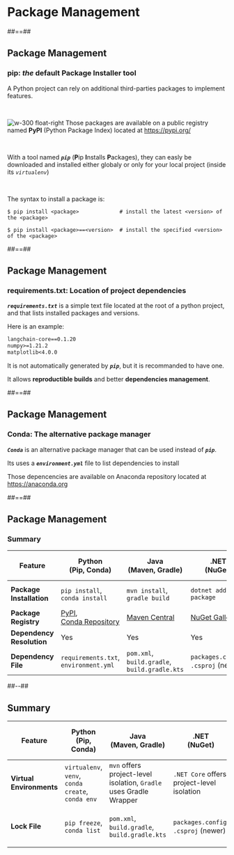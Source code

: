 <!-- .slide: class="transition-bg-green-5 left" -->

# Package Management

##==##

<!-- .slide: class="with-code consolas" -->

## Package Management
### **pip**: _the_ default Package Installer tool

A Python project can rely on additional third-parties packages to implement features.

<br>

![w-300 float-right](assets/images/school/pypi.svg)
Those packages are available on a public registry named **PyPI** (Python Package Index) located at https://pypi.org/

<br>

With a tool named **_`pip`_** (**P**ip **I**nstalls **P**ackages), they can easly be downloaded and installed either globaly or only for your local project (inside its _`virtualenv`_)

<br>

The syntax to install a package is:

```shell
$ pip install <package>             # install the latest <version> of the <package>

$ pip install <package>==<version>  # install the specified <version> of the <package>

```
<!-- .element: class="big-code" -->

##==##

<!-- .slide: class="with-code consolas" -->

## Package Management
### **requirements.txt**: Location of project dependencies

**_`requirements.txt`_** is a simple text file located at the root of a python project, and that lists installed packages and versions.

Here is an example:

```txt
langchain-core==0.1.20
numpy>=1.21.2
matplotlib<4.0.0
```
<!-- .element: class="big-code" -->

It is not automatically generated by **_`pip`_**, but it is recommanded to have one.

It allows **reproductible builds** and better **dependencies management**.

##==##

## Package Management
### **Conda**: The alternative package manager


_**`Conda`**_ is an alternative package manager that can be used instead of _**`pip`**_.


Its uses a **_`environment.yml`_** file to list dependencies to install


Those depencencies are available on Anaconda repository located at https://anaconda.org


##==##

## Package Management
### **Summary**

| **Feature**                | **Python<br>(Pip, Conda)**                            | **Java<br>(Maven, Gradle)**               | **.NET<br>(NuGet)**                         | **Node.js<br>(Npm, Yarn, Pnpm)**           |
|------------------------|-------------------------------------|-------------------------------------|---------------------------------------|---------------------------------------|
| **Package Installation**   | `pip install`,<br>`conda install`  | `mvn install`,<br>`gradle build`       | `dotnet add package`                 | `npm install`,<br>`yarn add`,<br>`pnpm install` |
| **Package Registry**       | [PyPI](https://pypi.org/),<br>[Conda Repository](https://anaconda.org/)    | [Maven Central](https://mvnrepository.com/) | [NuGet Gallery](https://www.nuget.org/) | [npm Registry](https://www.npmjs.com/) |
| **Dependency Resolution**  | Yes                                 | Yes                                 | Yes                                   | Yes                                   |
| **Dependency File**      | `requirements.txt`,<br>`environment.yml`           | `pom.xml`,<br>`build.gradle`,<br>`build.gradle.kts`           | `packages.config`,<br>`.csproj` (newer)| `package.json`|


##--##

## Summary

| **Feature**                | **Python<br>(Pip, Conda)**                            | **Java<br>(Maven, Gradle)**               | **.NET<br>(NuGet)**                         | **Node.js<br>(Npm, Yarn, Pnpm)**           |
|------------------------|-------------------------------------|---------------------------------------|-------------------------------------|---------------------------------------|
| **Virtual Environments**   | `virtualenv`,<br>`venv`,<br>`conda create`,<br>`conda env`   | `mvn` offers project-level isolation, `Gradle` uses Gradle Wrapper | `.NET Core` offers project-level isolation | `npm` provides `nvm` for managing versions |
| **Lock File**              | `pip freeze`,<br>`conda list`      | `pom.xml`,<br>`build.gradle`,<br>`build.gradle.kts`           | `packages.config`,<br>`.csproj` (newer)| `package-lock.json`,<br>`yarn.lock`,<br>`pnpm-lock.yaml` |
